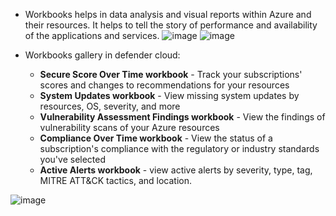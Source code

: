*  Workbooks helps in data analysis and visual reports within Azure and their resources.
  It helps to tell the story of performance and availability of the applications and services.
![image](https://github.com/AbhishekPratap9/SOC-Analysis/assets/156197198/14419f61-c397-4677-8258-ef71fc13fb1f)
![image](https://github.com/AbhishekPratap9/SOC-Analysis/assets/156197198/cd9c2245-764d-4e47-85f3-430d8b93d94a)

* Workbooks gallery in defender cloud:
  
  * **Secure Score Over Time workbook** - Track your subscriptions' scores and changes to recommendations for your resources
  * **System Updates workbook** - View missing system updates by resources, OS, severity, and more
  * **Vulnerability Assessment Findings workbook** - View the findings of vulnerability scans of your Azure resources
  * **Compliance Over Time workbook** - View the status of a subscription's compliance with the regulatory or industry standards you've selected
  * **Active Alerts workbook** - view active alerts by severity, type, tag, MITRE ATT&CK tactics, and location.



![image](https://github.com/AbhishekPratap9/SOC-Analysis/assets/156197198/d75a145b-482d-448f-9be8-7c6faf422833)
